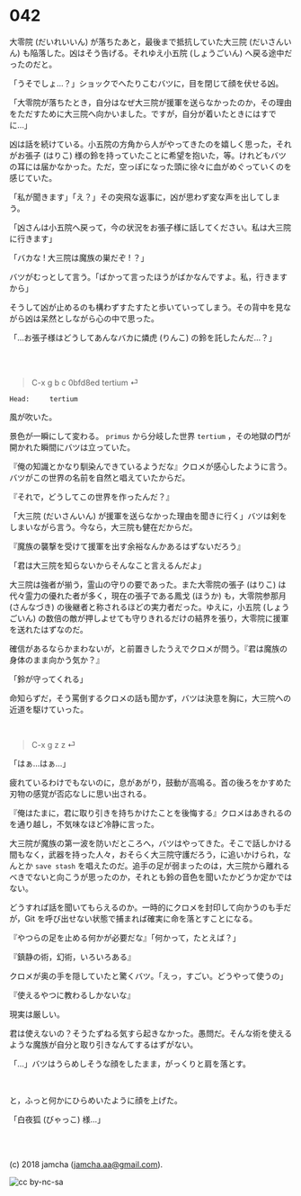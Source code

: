 

# 042

大零院 (だいれいいん) が落ちたあと，最後まで抵抗していた大三院 (だいさんいん) も陥落した。凶はそう告げる。それゆえ小五院 (しょうごいん) へ戻る途中だったのだと。  

「うそでしょ…？」ショックでへたりこむバツに，目を閉じて顔を伏せる凶。  

「大零院が落ちたとき，自分はなぜ大三院が援軍を送らなかったのか，その理由をただすために大三院へ向かいました。ですが，自分が着いたときにはすでに…」  

凶は話を続けている。小五院の方角から人がやってきたのを嬉しく思った，それがお張子 (はりこ) 様の鈴を持っていたことに希望を抱いた，等。けれどもバツの耳には届かなかった。ただ，空っぽになった頭に徐々に血がめぐっていくのを感じていた。  

「私が聞きます」「え？」その突飛な返事に，凶が思わず変な声を出してしまう。  

「凶さんは小五院へ戻って，今の状況をお張子様に話してください。私は大三院に行きます」  

「バカな ! 大三院は魔族の巣だぞ ! ？」  

バツがむっとして言う。「ばかって言ったほうがばかなんですよ。私，行きますから」  

そうして凶が止めるのも構わずすたすたと歩いていってしまう。その背中を見ながら凶は呆然としながら心の中で思った。  

「…お張子様はどうしてあんなバカに燐虎 (りんこ) の鈴を託したんだ…？」  

<br>  
<br>  

> C-x g b c 0bfd8ed tertium ⏎  

    Head:     tertium

風が吹いた。  

景色が一瞬にして変わる。 `primus` から分岐した世界 `tertium` ，その地獄の門が開かれた瞬間にバツは立っていた。  

『俺の知識とかなり馴染んできているようだな』クロメが感心したように言う。バツがこの世界の名前を自然と唱えていたからだ。  

『それで，どうしてこの世界を作ったんだ？』  

「大三院 (だいさんいん) が援軍を送らなかった理由を聞きに行く」バツは剣をしまいながら言う。今なら，大三院も健在だからだ。  

『魔族の襲撃を受けて援軍を出す余裕なんかあるはずないだろう』  

「君は大三院を知らないからそんなこと言えるんだよ」  

大三院は強者が揃う，霊山の守りの要であった。また大零院の張子 (はりこ) は代々霊力の優れた者が多く，現在の張子である鳳戈 (ほうか) も，大零院参那月 (さんなづき) の後継者と称されるほどの実力者だった。ゆえに，小五院 (しょうごいん) の数倍の敵が押しよせても守りきれるだけの結界を張り，大零院に援軍を送れたはずなのだ。  

確信があるならかまわないが，と前置きしたうえでクロメが問う。『君は魔族の身体のまま向かう気か？』  

「鈴が守ってくれる」  

命知らずだ，そう罵倒するクロメの話も聞かず，バツは決意を胸に，大三院への近道を駆けていった。  

<br>  

> C-x g z z ⏎  

「はぁ…はぁ…」  

疲れているわけでもないのに，息があがり，鼓動が高鳴る。首の後ろをかすめた刃物の感覚が否応なしに思い出される。  

『俺はたまに，君に取り引きを持ちかけたことを後悔する』クロメはあきれるのを通り越し，不気味なほど冷静に言った。  

大三院が魔族の第一波を防いだところへ，バツはやってきた。そこで話しかける間もなく，武器を持った人々，おそらく大三院守護だろう，に追いかけられ，なんとか `save stash` を唱えたのだ。追手の足が弱まったのは，大三院から離れるべきでないと向こうが思ったのか，それとも鈴の音色を聞いたかどうか定かではない。  

どうすれば話を聞いてもらえるのか。一時的にクロメを封印して向かうのも手だが，Git を呼び出せない状態で捕まれば確実に命を落とすことになる。  

『やつらの足を止める何かが必要だな』「何かって，たとえば？」  

『鎮静の術，幻術，いろいろある』  

クロメが奥の手を隠していたと驚くバツ。「えっ，すごい。どうやって使うの」  

『使えるやつに教わるしかないな』  

現実は厳しい。  

君は使えないの？そうたずねる気すら起きなかった。愚問だ。そんな術を使えるような魔族が自分と取り引きなんてするはずがない。  

「…」バツはうらめしそうな顔をしたまま，がっくりと肩を落とす。  

<br>  

と，ふっと何かにひらめいたように顔を上げた。  

「白夜狐 (びゃっこ) 様…」  

<br>  
<br>  

(c) 2018 jamcha (jamcha.aa@gmail.com).  

![cc by-nc-sa](https://i.creativecommons.org/l/by-nc-sa/4.0/88x31.png)  

